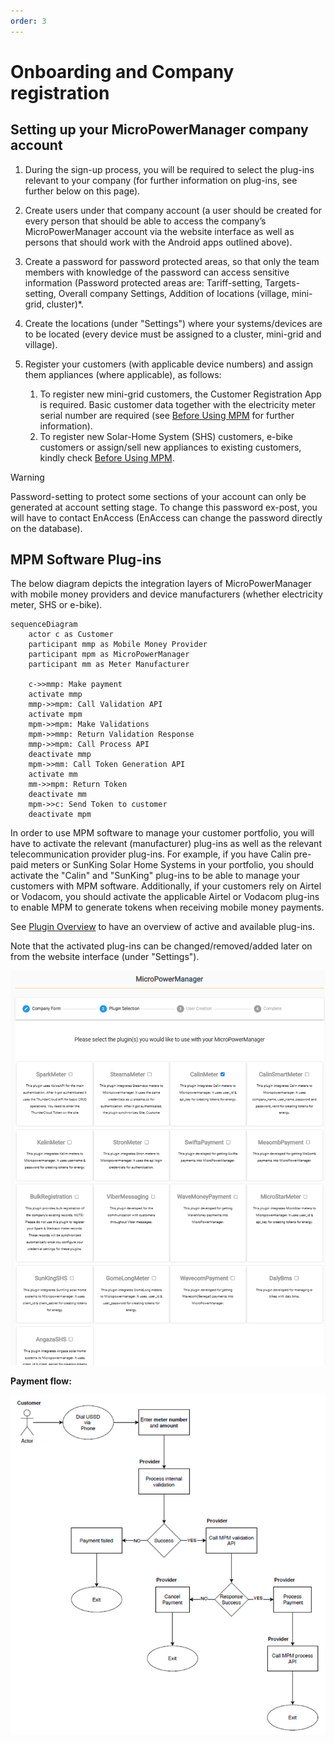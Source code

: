 ```yaml
---
order: 3
---
```


# Onboarding and Company registration

## Setting up your MicroPowerManager company account

1. During the sign-up process, you will be required to select the plug-ins relevant to your company (for further information on plug-ins, see further below on this page).
2. Create users under that company account (a user should be created for every person that should be able to access the company’s MicroPowerManager account via the website interface as well as persons that should work with the Android apps outlined above).
3. Create a password for password protected areas, so that only the team members with knowledge of the password can access sensitive information (Password protected areas are: Tariff-setting, Targets-setting, Overall company Settings, Addition of locations (village, mini-grid, cluster)\*.
4. Create the locations (under "Settings") where your systems/devices are to be located (every device must be assigned to a cluster, mini-grid and village).
5. Register your customers (with applicable device numbers) and assign them appliances (where applicable), as follows:

   1. To register new mini-grid customers, the Customer Registration App is required.
      Basic customer data together with the electricity meter serial number are required (see [Before Using MPM](beforeusing) for further information).
   2. To register new Solar-Home System (SHS) customers, e-bike customers or assign/sell new appliances to existing customers, kindly check [Before Using MPM](beforeusing).

> [!WARNING]
> Password-setting to protect some sections of your account can only be generated at account setting stage.
> To change this password ex-post, you will have to contact EnAccess (EnAccess can change the password directly on the database).

## MPM Software Plug-ins

The below diagram depicts the integration layers of MicroPowerManager with mobile money providers and device manufacturers (whether electricity meter, SHS or e-bike).

```mermaid
sequenceDiagram
    actor c as Customer
    participant mmp as Mobile Money Provider
    participant mpm as MicroPowerManager
    participant mm as Meter Manufacturer

    c->>mmp: Make payment
    activate mmp
    mmp->>mpm: Call Validation API
    activate mpm
    mpm->>mpm: Make Validations
    mpm->>mmp: Return Validation Response
    mmp->>mpm: Call Process API
    deactivate mmp
    mpm->>mm: Call Token Generation API
    activate mm
    mm->>mpm: Return Token
    deactivate mm
    mpm->>c: Send Token to customer
    deactivate mpm
```

In order to use MPM software to manage your customer portfolio, you will have to activate the relevant (manufacturer) plug-ins as well as the relevant telecommunication provider plug-ins.
For example, if you have Calin pre-paid meters or SunKing Solar Home Systems in your portfolio, you should activate the "Calin" and "SunKing" plug-ins to be able to manage your customers with MPM software.
Additionally, if your customers rely on Airtel or Vodacom, you should activate the applicable Airtel or Vodacom plug-ins to enable MPM to generate tokens when receiving mobile money payments.

See [Plugin Overview](/usage-guide/plugin-overview) to have an overview of active and available plug-ins.

Note that the activated plug-ins can be changed/removed/added later on from the website interface (under "Settings").

![Plugin Selection Overview](images/plugin-selection-overview.png)

**Payment flow:**

![Payment Flow](images/payment-flow.png)
